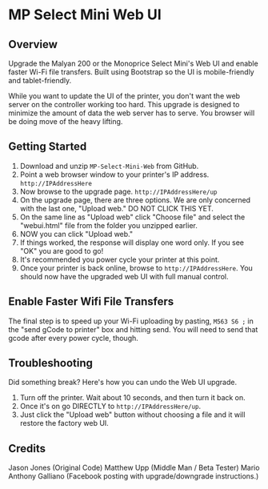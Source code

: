 # MP Select Mini Web UI

## Overview

Upgrade the Malyan 200 or the Monoprice Select Mini's Web UI and enable faster Wi-Fi file transfers. Built using Bootstrap so the UI is mobile-friendly and tablet-friendly.

While you want to update the UI of the printer, you don't want the web server on the controller working too hard. This upgrade is designed to minimize the amount of data the web server has to serve. You browser will be doing move of the heavy lifting.

## Getting Started

1. Download and unzip `MP-Select-Mini-Web` from GitHub.
2. Point a web browser window to your printer's IP address. `http://IPAddressHere`
3. Now browse to the upgrade page. `http://IPAddressHere/up`
4. On the upgrade page, there are three options. We are only concerned with the last one, "Upload web." DO NOT CLICK THIS YET.
5. On the same line as "Upload web" click "Choose file" and select the "webui.html" file from the folder you unzipped earlier.
6. NOW you can click "Upload web."
6. If things worked, the response will display one word only. If you see "OK" you are good to go! 
7. It's recommended you power cycle your printer at this point.
8. Once your printer is back online, browse to `http://IPAddressHere`. You should now have the upgraded web UI with full manual control. 

## Enable Faster Wifi File Transfers

The final step is to speed up your Wi-Fi uploading by pasting, `M563 S6 ;` in the "send gCode to printer" box and hitting send. You will need to send that gcode after every power cycle, though.

## Troubleshooting

Did something break? Here's how you can undo the Web UI upgrade.

1. Turn off the printer. Wait about 10 seconds, and then turn it back on.
3. Once it's on go DIRECTLY to `http://IPAddressHere/up`.
4. Just click the "Upload web" button without choosing a file and it will restore the factory web UI.

## Credits

Jason Jones (Original Code)
Matthew Upp (Middle Man / Beta Tester)
Mario Anthony Galliano (Facebook posting with upgrade/downgrade instructions.)
